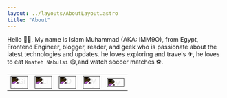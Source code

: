 ```yaml
---
layout: ../layouts/AboutLayout.astro
title: "About"
---
```


Hello 🙋‍♂️, My name is Islam Muhammad (AKA: IMM9O), from Egypt, Frontend Engineer, blogger, reader, and geek who is passionate about the latest technologies and updates.
he loves exploring and travels ✈, he loves to eat `Knafeh Nabulsi` 😋,and watch soccer matches ⚽.

<table align="center" border="0">
  <tr>
    <td>
      <a href="https://github.com/IMM9O" target="_blank"><img style="filter: invert(1);" src="https://unpkg.com/simple-icons@v4/icons/github.svg" alt="Github Profile" height="30" width="40" /></a>
    </td>
    <td>
      <a href="https://linkedin.com/in/islam-muhammad" target="_blank"><img style="filter: invert(1);" src="https://unpkg.com/simple-icons@v4/icons/linkedin.svg" alt="Linkedin Profile" height="30" width="40" /></a>
    </td>
    <td>
    <a href="https://dev.to/IMM9O" target="_blank"><img style="filter: invert(1);" src="https://unpkg.com/simple-icons@v4/icons/dev-dot-to.svg" alt="Dev Profile" height="30" width="40" /></a>
    </td>
    <td>
    <a href="https://IMM9O.medium.com" target="_blank"><img style="filter: invert(1);" src="https://unpkg.com/simple-icons@v4/icons/medium.svg" alt="Medium Profile" height="30" width="40" /></a>
    </td>
    <td>
    <a href="https://imm9o.github.io/feed/feed.xml" target="_blank"><img style="filter: invert(1);" src="https://unpkg.com/simple-icons@v4/icons/rss.svg" alt="My Website Feed" height="20" width="40" /></a>
    </td>
  </tr>
</table>
